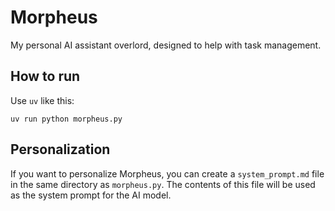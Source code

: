 # Morpheus

My personal AI assistant overlord, designed to help with task management.

## How to run

Use `uv` like this:
```
uv run python morpheus.py
```

## Personalization

If you want to personalize Morpheus, you can create a `system_prompt.md` file in the same directory as `morpheus.py`. The contents of this file will be used as the system prompt for the AI model.
